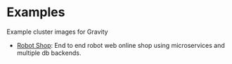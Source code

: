 # Examples

Example cluster images for Gravity


- [Robot Shop](./robot-shop-app/README.md): End to end robot web online shop using microservices and multiple db backends.
